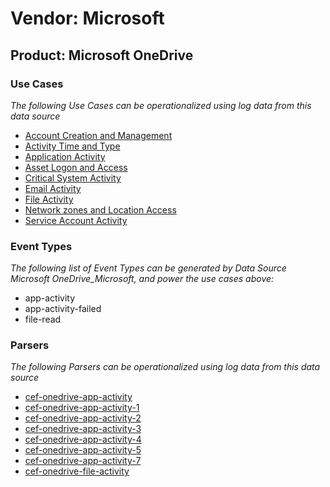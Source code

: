 Vendor: Microsoft
=================
Product: Microsoft OneDrive
---------------------------

### Use Cases

_The following Use Cases can be operationalized using log data from this data source_

* [Account Creation and Management](../UseCases/usecase_account_creation_and_management.md)
* [Activity Time  and Type](../UseCases/usecase_activity_time__and_type.md)
* [Application Activity](../UseCases/usecase_application_activity.md)
* [Asset Logon and Access](../UseCases/usecase_asset_logon_and_access.md)
* [Critical System Activity](../UseCases/usecase_critical_system_activity.md)
* [Email Activity](../UseCases/usecase_email_activity.md)
* [File Activity](../UseCases/usecase_file_activity.md)
* [Network zones and Location Access](../UseCases/usecase_network_zones_and_location_access.md)
* [Service Account Activity](../UseCases/usecase_service_account_activity.md)


### Event Types

_The following list of Event Types can be generated by Data Source Microsoft OneDrive_Microsoft, and power the use cases above:_

- app-activity
- app-activity-failed
- file-read


### Parsers

_The following Parsers can be operationalized using log data from this data source_

* [cef-onedrive-app-activity](../Parsers/parserContent_cef-onedrive-app-activity.md)
* [cef-onedrive-app-activity-1](../Parsers/parserContent_cef-onedrive-app-activity-1.md)
* [cef-onedrive-app-activity-2](../Parsers/parserContent_cef-onedrive-app-activity-2.md)
* [cef-onedrive-app-activity-3](../Parsers/parserContent_cef-onedrive-app-activity-3.md)
* [cef-onedrive-app-activity-4](../Parsers/parserContent_cef-onedrive-app-activity-4.md)
* [cef-onedrive-app-activity-5](../Parsers/parserContent_cef-onedrive-app-activity-5.md)
* [cef-onedrive-app-activity-7](../Parsers/parserContent_cef-onedrive-app-activity-7.md)
* [cef-onedrive-file-activity](../Parsers/parserContent_cef-onedrive-file-activity.md)
